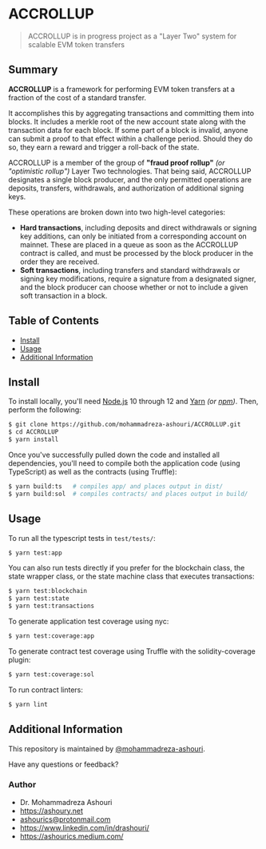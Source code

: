 

# ACCROLLUP
> ACCROLLUP is in progress project as a "Layer Two" system for scalable EVM token transfers



## Summary
**ACCROLLUP** is a framework for performing EVM token transfers at a fraction of the cost of a standard transfer.

It accomplishes this by aggregating transactions and committing them into blocks. It includes a merkle root of the new account state along with the transaction data for each block. If some part of a block is invalid, anyone can submit a proof to that effect within a challenge period. Should they do so, they earn a reward and trigger a roll-back of the state.

ACCROLLUP is a member of the group of **"fraud proof rollup"** _(or "optimistic rollup")_ Layer Two technologies. That being said, ACCROLLUP  designates a single block producer, and the only permitted operations are deposits, transfers, withdrawals, and authorization of additional signing keys.

These operations are broken down into two high-level categories:

- **Hard transactions**, including deposits and direct withdrawals or signing key additions, can only be initiated from a corresponding account on mainnet. These are placed in a queue as soon as the ACCROLLUP contract is called, and must be processed by the block producer in the order they are received.
- **Soft transactions**, including transfers and standard withdrawals or signing key modifications, require a signature from a designated signer, and the block producer can choose whether or not to include a given soft transaction in a block.








## Table of Contents
- [Install](#install)
- [Usage](#usage)
- [Additional Information](#additional-information)

## Install
To install locally, you'll need [Node.js](https://nodejs.org/) 10 through 12 and [Yarn](https://yarnpkg.com/) _(or [npm](https://www.npmjs.com/))_. Then, perform the following:

```sh
$ git clone https://github.com/mohammadreza-ashouri/ACCROLLUP.git
$ cd ACCROLLUP
$ yarn install
```

Once you've successfully pulled down the code and installed all dependencies, you'll need to compile both the application code (using TypeScript) as well as the contracts (using Truffle):

```sh
$ yarn build:ts   # compiles app/ and places output in dist/
$ yarn build:sol  # compiles contracts/ and places output in build/
```

## Usage
To run all the typescript tests in `test/tests/`:

```sh
$ yarn test:app
```

You can also run tests directly if you prefer for the blockchain class, the state wrapper class, or the state machine class that executes transactions:

```sh
$ yarn test:blockchain
$ yarn test:state
$ yarn test:transactions
```

To generate application test coverage using nyc:

```sh
$ yarn test:coverage:app
```

To generate contract test coverage using Truffle with the solidity-coverage plugin:

```sh
$ yarn test:coverage:sol
```

To run contract linters:

```sh
$ yarn lint
```

## Additional Information
This repository is maintained by [@mohammadreza-ashouri](https://github.com/mohammadreza-ashouri).

Have any questions or feedback? 



### Author

   - Dr. Mohammadreza Ashouri
   - https://ashoury.net
   - ashourics@protonmail.com
   - https://www.linkedin.com/in/drashouri/
   - https://ashourics.medium.com/

